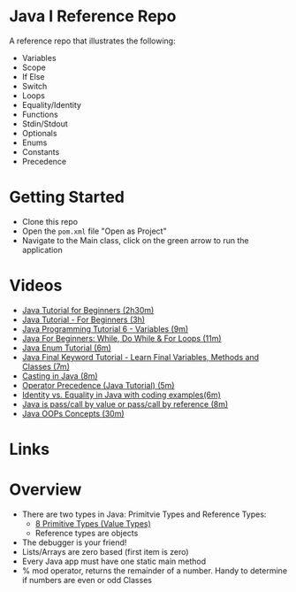 # Java I Reference Repo
A reference repo that illustrates the following:
- Variables
- Scope
- If Else
- Switch
- Loops
- Equality/Identity
- Functions
- Stdin/Stdout
- Optionals
- Enums
- Constants
- Precedence

# Getting Started
- Clone this repo
- Open the `pom.xml` file "Open as Project"
- Navigate to the Main class, click on the green arrow to run the application

# Videos
- [Java Tutorial for Beginners (2h30m)](https://youtu.be/eIrMbAQSU34)
- [Java Tutorial - For Beginners (3h)](https://youtu.be/Yv_4RXyLjL8)
- [Java Programming Tutorial 6 - Variables (9m)](https://youtu.be/7wWvSn_qiBc)
- [Java For Beginners: While, Do While & For Loops (11m)](https://youtu.be/6djggrlkHY8)
- [Java Enum Tutorial (6m)](https://youtu.be/hrEF3M2LCrc)
- [Java Final Keyword Tutorial - Learn Final Variables, Methods and Classes (7m)](https://youtu.be/730BMKm4qYM)
- [Casting in Java (8m)](https://youtu.be/9ATVKpRZaPg)
- [Operator Precedence (Java Tutorial) (5m)](https://youtu.be/gEJEDdambGc)		
- [Identity vs. Equality in Java with coding examples(6m)](https://youtu.be/OOpO46_k7Uo	)
- [Java is pass/call by value or pass/call by reference (8m)](https://youtu.be/w4sGl3HxgZw)
- [Java OOPs Concepts (30m)](https://youtu.be/7GwptabrYyk)

# Links


# Overview
- There are two types in Java: Primitvie Types and Reference Types:
  - [8 Primitive Types (Value Types)](https://docs.oracle.com/javase/tutorial/java/nutsandbolts/datatypes.html)
  - Reference types are objects
- The debugger is your friend!
- Lists/Arrays are zero based (first item is zero)
- Every Java app must have one static main method
- % mod operator, returns the remainder of a number.  Handy to determine if numbers are even or odd
Classes 

